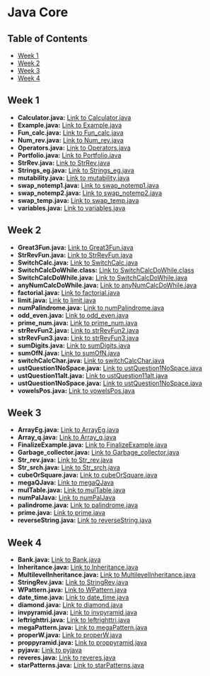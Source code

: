# Java Core

## Table of Contents

* [Week 1](#week-1)
* [Week 2](#week-2)
* [Week 3](#week-3)
* [Week 4](#week-4)

## Week 1

* **Calculator.java:** [Link to Calculator.java](./week1/Calculator.java)
* **Example.java:** [Link to Example.java](./week1/Example.java)
* **Fun_calc.java:** [Link to Fun_calc.java](./week1/Fun_calc.java)
* **Num_rev.java:** [Link to Num_rev.java](./week1/Num_rev.java)
* **Operators.java:** [Link to Operators.java](./week1/Operators.java)
* **Portfolio.java:** [Link to Portfolio.java](./week1/Portfolio.java)
* **StrRev.java:** [Link to StrRev.java](./week1/StrRev.java)
* **Strings_eg.java:** [Link to Strings_eg.java](./week1/Strings_eg.java)
* **mutability.java:** [Link to mutability.java](./week1/mutability.java)
* **swap_notemp1.java:** [Link to swap_notemp1.java](./week1/swap_notemp1.java)
* **swap_notemp2.java:** [Link to swap_notemp2.java](./week1/swap_notemp2.java)
* **swap_temp.java:** [Link to swap_temp.java](./week1/swap_temp.java)
* **variables.java:** [Link to variables.java](./week1/variables.java)

## Week 2

* **Great3Fun.java:** [Link to Great3Fun.java](./week2/Great3Fun.java)
* **StrRevFun.java:** [Link to StrRevFun.java](./week2/StrRevFun.java)
* **SwitchCalc.java:** [Link to SwitchCalc.java](./week2/SwitchCalc.java)
* **SwitchCalcDoWhile.class:** [Link to SwitchCalcDoWhile.class](./week2/SwitchCalcDoWhile.class)
* **SwitchCalcDoWhile.java:** [Link to SwitchCalcDoWhile.java](./week2/SwitchCalcDoWhile.java)
* **anyNumCalcDoWhile.java:** [Link to anyNumCalcDoWhile.java](./week2/anyNumCalcDoWhile.java)
* **factorial.java:** [Link to factorial.java](./week2/factorial.java)
* **limit.java:** [Link to limit.java](./week2/limit.java)
* **numPalindrome.java:** [Link to numPalindrome.java](./week2/numPalindrome.java)
* **odd_even.java:** [Link to odd_even.java](./week2/odd_even.java)
* **prime_num.java:** [Link to prime_num.java](./week2/prime_num.java)
* **strRevFun2.java:** [Link to strRevFun2.java](./week2/strRevFun2.java)
* **strRevFun3.java:** [Link to strRevFun3.java](./week2/strRevFun3.java)
* **sumDigits.java:** [Link to sumDigits.java](./week2/sumDigits.java)
* **sumOfN.java:** [Link to sumOfN.java](./week2/sumOfN.java)
* **switchCalcChar.java:** [Link to switchCalcChar.java](./week2/switchCalcChar.java)
* **ustQuestion1NoSpace.java:** [Link to ustQuestion1NoSpace.java](./week2/ustQuestion1NoSpace.java)
* **ustQuestion11alt.java:** [Link to ustQuestion11alt.java](./week2/ustQuestion11alt.java)
* **ustQuestion1NoSpace.java:** [Link to ustQuestion1NoSpace.java](./week2/ustQuestion1NoSpace.java)
* **vowelsPos.java:** [Link to vowelsPos.java](./week2/vowelsPos.java)

## Week 3

* **ArrayEg.java:** [Link to ArrayEg.java](./week3/ArrayEg.java)
* **Array_q.java:** [Link to Array_q.java](./week3/Array_q.java)
* **FinalizeExample.java:** [Link to FinalizeExample.java](./week3/FinalizeExample.java)
* **Garbage_collector.java:** [Link to Garbage_collector.java](./week3/Garbage_collector.java)
* **Str_rev.java:** [Link to Str_rev.java](./week3/Str_rev.java)
* **Str_srch.java:** [Link to Str_srch.java](./week3/Str_srch.java)
* **cubeOrSquare.java:** [Link to cubeOrSquare.java](./week3/cubeOrSquare.java)
* **megaQJava:** [Link to megaQJava](./week3/megaQJava.java)
* **mulTable.java:** [Link to mulTable.java](./week3/mulTable.java)
* **numPalJava:** [Link to numPalJava](./week3/numPalJava.java)
* **palindrome.java:** [Link to palindrome.java](./week3/palindrome.java)
* **prime.java:** [Link to prime.java](./week3/prime.java)
* **reverseString.java:** [Link to reverseString.java](./week3/reverseString.java)

## Week 4

* **Bank.java:** [Link to Bank.java](./week4/Bank.java)
* **Inheritance.java:** [Link to Inheritance.java](./week4/Inheritance.java)
* **MultilevelInheritance.java:** [Link to MultilevelInheritance.java](./week4/MultilevelInheritance.java)
* **StringRev.java:** [Link to StringRev.java](./week4/StringRev.java)
* **WPattern.java:** [Link to WPattern.java](./week4/WPattern.java)
* **date_time.java:** [Link to date_time.java](./week4/date_time.java)
* **diamond.java:** [Link to diamond.java](./week4/diamond.java)
* **invpyramid.java:** [Link to invpyramid.java](./week4/invpyramid.java)
* **leftrighttri.java:** [Link to leftrighttri.java](./week4/leftrighttri.java)
* **megaPattern.java:** [Link to megaPattern.java](./week4/megaPattern.java)
* **properW.java:** [Link to properW.java](./week4/properW.java)
* **proppyramid.java:** [Link to proppyramid.java](./week4/proppyramid.java)
* **pyjava:** [Link to pyjava](./week4/pyjava.java)
* **reveres.java:** [Link to reveres.java](./week4/reveres.java)
* **starPatterns.java:** [Link to starPatterns.java](./week4/starPatterns.java)

